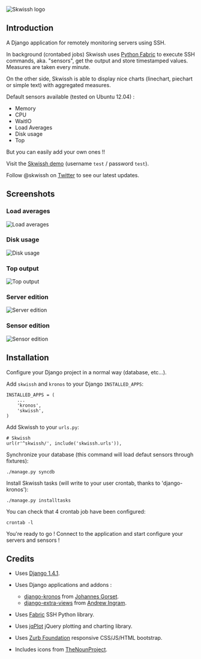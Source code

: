 ![Skwissh logo](http://github.com/rsaikali/django-skwissh/raw/master/doc/images/skwissh-logo.png)

## Introduction

A Django application for remotely monitoring servers using SSH.

In background (crontabed jobs) Skwissh uses [Python Fabric](http://fabfile.org/ "Python Fabric") to execute SSH commands, aka. "sensors", get the output and store timestamped values.
Measures are taken every minute.

On the other side, Skwissh is able to display nice charts (linechart, piechart or simple text) with aggregated measures. 

Default sensors available (tested on Ubuntu 12.04) :

* Memory
* CPU
* WaitIO
* Load Averages
* Disk usage
* Top

But you can easily add your own ones !!

Visit the [Skwissh demo](http://skwissh.com/ "Skwissh demo") (username ``test`` / password ``test``).

Follow @skwissh on [Twitter](https://twitter.com/skwissh/ "@skwissh") to see our latest updates.

## Screenshots

### Load averages
![Load averages](http://github.com/rsaikali/django-skwissh/raw/master/doc/images/loads-screenshot.png)

### Disk usage
![Disk usage](http://github.com/rsaikali/django-skwissh/raw/master/doc/images/diskusage-screenshot.png)

### Top output
![Top output](http://github.com/rsaikali/django-skwissh/raw/master/doc/images/top-screenshot.png)

### Server edition
![Server edition](http://github.com/rsaikali/django-skwissh/raw/master/doc/images/editserver-screenshot.png)

### Sensor edition
![Sensor edition](http://github.com/rsaikali/django-skwissh/raw/master/doc/images/editsensor-screenshot.png)

## Installation

Configure your Django project in a normal way (database, etc...).

Add ``skwissh`` and ``kronos`` to your Django ``INSTALLED_APPS``:

    INSTALLED_APPS = (
        ...
        'kronos',
        'skwissh',
    )

Add Skwissh to your ``urls.py``:

    # Skwissh
    url(r'^skwissh/', include('skwissh.urls')),

Synchronize your database (this command will load defaut sensors through fixtures):

    ./manage.py syncdb
    
Install Skwissh tasks (will write to your user crontab, thanks to 'django-kronos'):

    ./manage.py installtasks
    
You can check that 4 crontab job have been configured:

    crontab -l

You're ready to go ! 
Connect to the application and start configure your servers and sensors !

## Credits

* Uses [Django 1.4.1](https://www.djangoproject.com/ "Django 1.4.1").
* Uses Django applications and addons :

  * [django-kronos](https://github.com/jgorset/django-kronos "django-kronos") from [Johannes Gorset](https://github.com/jgorset "Johannes Gorset").
  * [django-extra-views](https://github.com/AndrewIngram/django-extra-views "django-extra-views") from [Andrew Ingram](https://github.com/AndrewIngram "Andrew Ingram"). 
* Uses [Fabric](http://fabfile.org/ "Fabric") SSH Python library.
* Uses [jqPlot](http://www.jqplot.com/ "jqPlot") jQuery plotting and charting library.
* Uses [Zurb Foundation](http://foundation.zurb.com/ "Zurb Foundation") responsive CSS/JS/HTML bootstrap.
* Includes icons from [TheNounProject](http://thenounproject.com "TheNounProject").
